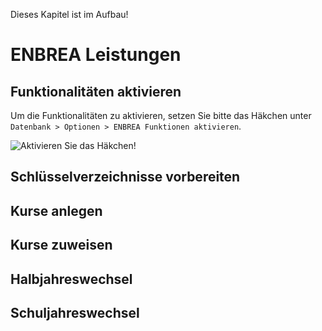 Dieses Kapitel ist im Aufbau!

# ENBREA Leistungen

## Funktionalitäten aktivieren

Um die Funktionalitäten zu aktivieren, setzen Sie bitte das Häkchen unter `Datenbank > Optionen > ENBREA Funktionen aktivieren`.

![Aktivieren Sie das Häkchen!](/assets/images/enbrea.leistungen/01.png)

## Schlüsselverzeichnisse vorbereiten

## Kurse anlegen

## Kurse zuweisen

## Halbjahreswechsel

## Schuljahreswechsel
